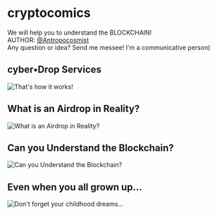# cryptocomics
We will help you to understand the BLOCKCHAIN!  
AUTHOR: [@Antropocosmist](https://t.me/Antropocosmist)  
Any question or idea? Send me messee! I'm a communicative person)  


## cyber•Drop Services  
![That's how it works!](blockchaincomics1.jpg)  


## What is an Airdrop in Reality?  
![What is an Airdrop in Reality?](blockchaincomics2.jpg)  


## Can you Understand the Blockchain?  
![Can you Understand the Blockchain?](blockchaincomics3.jpg)  


## Even when you all grown up...  
![Don't forget your childhood dreams...](blockchaincomics4.jpg)  
